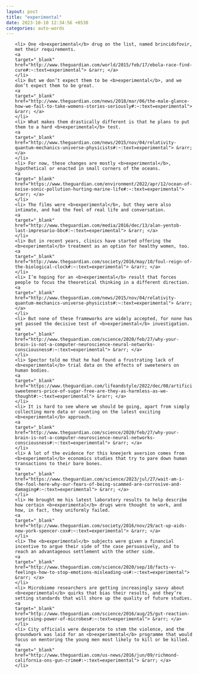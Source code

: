 ```yaml
---
layout: post
title: "experimental"
date: 2023-10-10 12:34:56 +0530
categories: auto-words
---
```

<ol>

    <li> One <b>experimental</b> drug on the list, named brincidofovir, met their requirements.
    <a 
    target="_blank" 
    href="http://www.theguardian.com/world/2015/feb/17/ebola-race-find-cure#:~:text=experimental"> &rarr; </a>
    </li>
    <li> But we don’t expect them to be <b>experimental</b>, and we don’t expect them to be great.
    <a 
    target="_blank" 
    href="http://www.theguardian.com/news/2018/mar/06/the-male-glance-how-we-fail-to-take-womens-stories-seriously#:~:text=experimental"> &rarr; </a>
    </li>
    <li> What makes them drastically different is that he plans to put them to a hard <b>experimental</b> test.
    <a 
    target="_blank" 
    href="http://www.theguardian.com/news/2015/nov/04/relativity-quantum-mechanics-universe-physicists#:~:text=experimental"> &rarr; </a>
    </li>
    <li> For now, these changes are mostly <b>experimental</b>, hypothetical or enacted in small corners of the oceans.
    <a 
    target="_blank" 
    href="https://www.theguardian.com/environment/2022/apr/12/ocean-of-noise-sonic-pollution-hurting-marine-life#:~:text=experimental"> &rarr; </a>
    </li>
    <li> The films were <b>experimental</b>, but they were also intimate, and had the feel of real life and conversation.
    <a 
    target="_blank" 
    href="http://www.theguardian.com/media/2016/dec/13/alan-yentob-last-impresario-bbc#:~:text=experimental"> &rarr; </a>
    </li>
    <li> But in recent years, clinics have started offering the <b>experimental</b> treatment as an option for healthy women, too.
    <a 
    target="_blank" 
    href="http://www.theguardian.com/society/2016/may/10/foul-reign-of-the-biological-clock#:~:text=experimental"> &rarr; </a>
    </li>
    <li> I’m hoping for an <b>experimental</b> result that forces people to focus the theoretical thinking in a different direction.
    <a 
    target="_blank" 
    href="http://www.theguardian.com/news/2015/nov/04/relativity-quantum-mechanics-universe-physicists#:~:text=experimental"> &rarr; </a>
    </li>
    <li> But none of these frameworks are widely accepted, for none has yet passed the decisive test of <b>experimental</b> investigation.
    <a 
    target="_blank" 
    href="http://www.theguardian.com/science/2020/feb/27/why-your-brain-is-not-a-computer-neuroscience-neural-networks-consciousness#:~:text=experimental"> &rarr; </a>
    </li>
    <li> Spector told me that he had found a frustrating lack of <b>experimental</b> trial data on the effects of sweeteners on human bodies.
    <a 
    target="_blank" 
    href="https://www.theguardian.com/lifeandstyle/2022/dec/08/artificial-sweeteners-price-of-sugar-free-are-they-as-harmless-as-we-thought#:~:text=experimental"> &rarr; </a>
    </li>
    <li> It is hard to see where we should be going, apart from simply collecting more data or counting on the latest exciting <b>experimental</b> approach.
    <a 
    target="_blank" 
    href="http://www.theguardian.com/science/2020/feb/27/why-your-brain-is-not-a-computer-neuroscience-neural-networks-consciousness#:~:text=experimental"> &rarr; </a>
    </li>
    <li> A lot of the evidence for this kneejerk aversion comes from <b>experimental</b> economics studies that try to pare down human transactions to their bare bones.
    <a 
    target="_blank" 
    href="https://www.theguardian.com/science/2023/jul/27/wait-am-i-the-fool-here-why-our-fears-of-being-scammed-are-corrosive-and-damaging#:~:text=experimental"> &rarr; </a>
    </li>
    <li> He brought me his latest laboratory results to help describe how certain <b>experimental</b> drugs were thought to work, and how, in fact, they uniformly failed.
    <a 
    target="_blank" 
    href="http://www.theguardian.com/society/2016/nov/29/act-up-aids-new-york-spencer-cox#:~:text=experimental"> &rarr; </a>
    </li>
    <li> The <b>experimental</b> subjects were given a financial incentive to argue their side of the case persuasively, and to reach an advantageous settlement with the other side.
    <a 
    target="_blank" 
    href="http://www.theguardian.com/science/2020/sep/10/facts-v-feelings-how-to-stop-emotions-misleading-us#:~:text=experimental"> &rarr; </a>
    </li>
    <li> Microbiome researchers are getting increasingly savvy about <b>experimental</b> quirks that bias their results, and they’re setting standards that will shore up the quality of future studies.
    <a 
    target="_blank" 
    href="http://www.theguardian.com/science/2016/aug/25/gut-reaction-surprising-power-of-microbes#:~:text=experimental"> &rarr; </a>
    </li>
    <li> City officials were desperate to stem the violence, and the groundwork was laid for an <b>experimental</b> programme that would focus on mentoring the young men most likely to kill or be killed.
    <a 
    target="_blank" 
    href="http://www.theguardian.com/us-news/2016/jun/09/richmond-california-ons-gun-crime#:~:text=experimental"> &rarr; </a>
    </li>